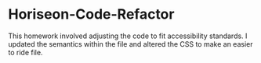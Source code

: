 # Horiseon-Code-Refactor

This homework involved adjusting the code to fit accessibility standards. I updated the semantics within the file and altered the CSS to make an easier to ride file.

